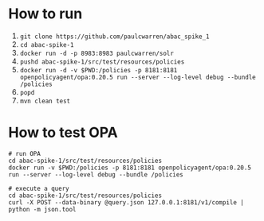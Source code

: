 # How to run

1. `git clone https://github.com/paulcwarren/abac_spike_1`
2. `cd abac-spike-1` 
3. `docker run -d -p 8983:8983 paulcwarren/solr`
4. `pushd abac-spike-1/src/test/resources/policies`
5. `docker run -d -v $PWD:/policies -p 8181:8181 openpolicyagent/opa:0.20.5 run --server --log-level debug --bundle /policies`
6. `popd`
7. `mvn clean test`

# How to test OPA

```
# run OPA
cd abac-spike-1/src/test/resources/policies
docker run -v $PWD:/policies -p 8181:8181 openpolicyagent/opa:0.20.5 run --server --log-level debug --bundle /policies

# execute a query
cd abac-spike-1/src/test/resources/policies
curl -X POST --data-binary @query.json 127.0.0.1:8181/v1/compile | python -m json.tool
```
